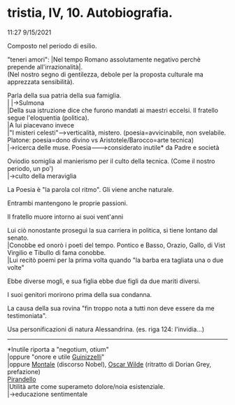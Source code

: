 # tristia, IV, 10. Autobiografia.  
11:27 9/15/2021  
  
Composto nel periodo di esilio.  
  
"teneri amori": |Nel tempo Romano assolutamente negativo perchè prepende all'irrazionalità|.  
		(Nel nostro segno di gentilezza, debole per la proposta culturale ma apprezzata sensibilità).  
   
Parla della sua patria della sua famiglia.   
|		  |->Sulmona  
|Della sua istruzione dice che furono mandati ai maestri eccelsi. Il fratello segue l'eloquentia (politica).   
|A lui piacevano invece   
|"I misteri celesti"-->verticalità, mistero. (poesia=avvicinabile, non svelabile. Platone: poesia=dono divino vs Aristotele/Barocco=arte tecnica)  
		    |->ricerca delle muse. Poesia--->considerato inutile* da Padre e società  
  
Oviodio somiglia al manierismo per il culto della tecnica. (Come il nostro periodo, un po')  
			|->culto della meraviglia  
  
  
La Poesia è "la parola col ritmo". Gli viene anche naturale.   
  
Entrambi mantengono le proprie passioni.   
  
  
Il fratello muore intorno ai suoi vent'anni  
  
Lui ciò nonostante proseguì la sua carriera in politica, si tiene lontano dal senato.   
|Conobbe ed onorò i poeti del tempo. Pontico e Basso, Orazio, Gallo, di Vist Virgilio e Tibullo di fama conobbe.  
|Lui recitò poemi per la prima volta quando "la barba era tagliata una o due volte"  
  
Ebbe diverse mogli, e sua figlia ebbe due figli da due mariti diversi.   
  
I suoi genitori morirono prima della sua condanna.   
  
La causa della sua rovina "fin troppo nota a tutti non deve essere da me testimoniata".  
  
  
  
Usa personificazioni di natura Alessandrina. (es. riga 124: l'invidia...)  
  
  
  
  
  
  
  
  
  
------------------------------------------------------------------------------------------------------------------------------------------------------------------------------------------------------------------------------  
  
*Inutile riporta a "negotium, otium"  
|oppure "onore e utile [Guinizzelli](/notes/Guinizzelli)"  
|oppure [Montale](/notes/Montale) (discorso Nobel), [Oscar Wilde](/notes/Oscar_Wilde) (ritratto di Dorian Grey, prefazione)  
[Pirandello](/notes/Pirandello)  
|Utilità arte come superameto dolore/noia esistenziale.  
		|->educazione sentimentale  
   
